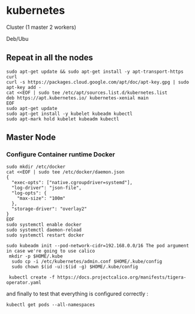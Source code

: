# kubernetes 
Cluster (1 master 2 workers)



Deb/Ubu 
## Repeat in all the nodes 
```
sudo apt-get update && sudo apt-get install -y apt-transport-https curl
curl -s https://packages.cloud.google.com/apt/doc/apt-key.gpg | sudo apt-key add -
cat <<EOF | sudo tee /etc/apt/sources.list.d/kubernetes.list
deb https://apt.kubernetes.io/ kubernetes-xenial main
EOF
sudo apt-get update
sudo apt-get install -y kubelet kubeadm kubectl
sudo apt-mark hold kubelet kubeadm kubectl
```
## Master Node 
### Configure Container runtime Docker 

```
sudo mkdir /etc/docker
cat <<EOF | sudo tee /etc/docker/daemon.json
{
  "exec-opts": ["native.cgroupdriver=systemd"],
  "log-driver": "json-file",
  "log-opts": {
    "max-size": "100m"
  },
  "storage-driver": "overlay2"
}
EOF
sudo systemctl enable docker
sudo systemctl daemon-reload
sudo systemctl restart docker
```

```
sudo kubeadm init --pod-network-cidr=192.168.0.0/16 The pod argument in case we're going to use calico
 mkdir -p $HOME/.kube
  sudo cp -i /etc/kubernetes/admin.conf $HOME/.kube/config
  sudo chown $(id -u):$(id -g) $HOME/.kube/config

 kubectl create -f https://docs.projectcalico.org/manifests/tigera-operator.yaml

```
and finally to test that everything is configured correctly : 
```
kubectl get pods --all-namespaces
```


